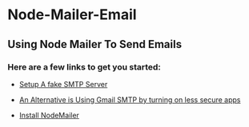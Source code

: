 # Node-Mailer-Email
## Using Node Mailer To Send Emails

### Here are a few links to get you started:

- [Setup A fake SMTP Server ](https://mailtrap.io/)

- [An Alternative is Using Gmail SMTP by turning on less secure apps](https://support.google.com/accounts/answer/6010255?hl=en)

- [Install NodeMailer](https://nodemailer.com/about/)
